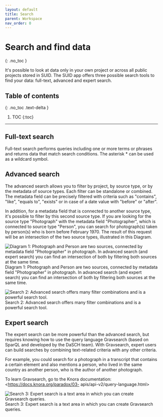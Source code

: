 ```yaml
---
layout: default
title: Search
parent: Workspace
nav_order: 0
---
```


# Search and find data
{: .no_toc }

It's possible to look at data only in your own project or across all public projects stored in SUID. The SUID app offers three possible search tools to find your data: full-text, advanced and expert search.

## Table of contents
{: .no_toc .text-delta }

1. TOC
{:toc}

---

## Full-text search

Full-text search performs queries including one or more terms or phrases and returns data that match search conditions. The asterisk * can be used as a wildcard symbol.

<!-- ![Search 1: Simple full-text search with a selection to filter by project.](/assets/images/search-fulltext.png) -->

## Advanced search

The advanced search allows you to filter by project, by source type, or by the metadata of source types. Each filter can be standalone or combined. The metadata field can be precisely filtered with criteria such as "contains", "like", "equals to", "exists" or in case of a date value with "before" or "after".

In addition, for a metadata field that is connected to another source type, it's possible to filter by this second source type. If you are looking for the source type "Photograph" with the metadata field "Photographer", which is connected to source type "Person", you can search for photograph(s) taken by person(s) who is born before February 1970. The result of this request will be an intersection of the two source types, illustrated in this Diagram.

![Diagram 1: Photograph and Person are two sources, connected by metadata field "Photographer" in photograph. In advanced search (and expert search) you can find an intersection of both by filtering both sources at the same time.](/assets/images/search-advanced-diagram.png)
Diagram 1: Photograph and Person are two sources, connected by metadata field "Photographer" in photograph. In advanced search (and expert search) you can find an intersection of both by filtering both sources at the same time.

![Search 2: Advanced search offers many filter combinations and is a powerful search tool.](/assets/images/search-advanced.png)
Search 2: Advanced search offers many filter combinations and is a powerful search tool.

## Expert search

The expert search can be more powerful than the advanced search, but requires knowing how to use the query language Gravsearch (based on SparQL and developed by the DaSCH team). With Gravsearch, expert users can build searches by combining text-related criteria with any other criteria.

For example, you could search for a photograph in a transcript that contains a certain element and also mentions a person, who lived in the same country as another person, who is the author of another photograph.

To learn Gravsearch, go to the Knora documentation: <https://docs.knora.org/paradox/03- apis/api-v2/query-language.html>

![Search 3: Expert search is a text area in which you can create Gravsearch queries.](/assets/images/search-expert-gravsearch.png)
Search 3: Expert search is a text area in which you can create Gravsearch queries.


